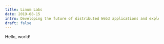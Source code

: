 ```yaml
---
title: Linum Labs
date: 2019-08-15
intro: Developing the future of distributed Web3 applications and exploring the boundaries of real world software applications, with Linum Labs.
draft: false
---
```


Hello, world!
